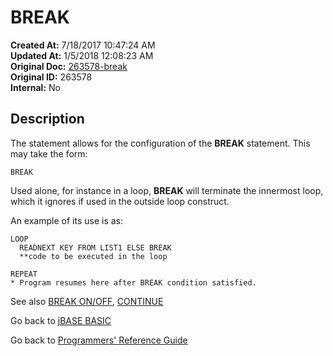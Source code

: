 # BREAK

**Created At:** 7/18/2017 10:47:24 AM  
**Updated At:** 1/5/2018 12:08:23 AM  
**Original Doc:** [263578-break](https://docs.jbase.com/36868-jbase-basic/263578-break)  
**Original ID:** 263578  
**Internal:** No  

## Description

The statement allows for the configuration of the **BREAK** statement. This may take the form:

```
BREAK
```

Used alone, for instance in a loop, **BREAK** will terminate the innermost loop, which it ignores if used in the outside loop construct.

An example of its use is as:

```
LOOP
  READNEXT KEY FROM LIST1 ELSE BREAK
  **code to be executed in the loop

REPEAT
* Program resumes here after BREAK condition satisfied.
```

See also [BREAK ON/OFF](./../break-on&off), [CONTINUE](./../continue)

Go back to [jBASE BASIC](./../README.md)

Go back to [Programmers' Reference Guide](./../../reference-guides/jbc/README.md)
